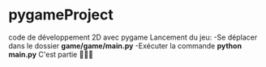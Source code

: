 # pygameProject
code de développement 2D avec pygame
Lancement du jeu: 
-Se déplacer dans le dossier **game/game/main.py**
-Exécuter la commande **python main.py**
C'est partie 🎉🎉🎉
